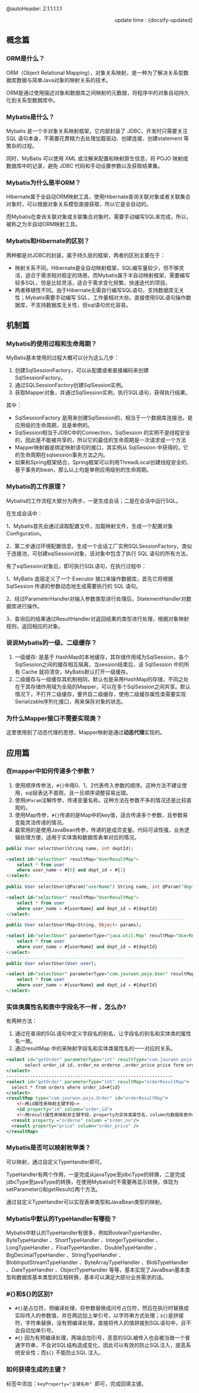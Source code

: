 @autoHeader: 2.1.1.1.1.1

<p align="right">update time : {docsify-updated}</p>

## 概念篇

### ORM是什么？

ORM（Object Relational Mapping），对象关系映射，是一种为了解决关系型数据库数据与简单Java对象的映射关系的技术。

ORM是通过使用描述对象和数据库之间映射的元数据，将程序中的对象自动持久化到关系型数据库中。

### Mybatis是什么？

Mybatis 是一个半对象关系映射框架，它内部封装了 JDBC，开发时只需要关注 SQL 语句本身，不需要花费精力去处理加载驱动、创建连接、创建statement 等繁杂的过程。

同时，MyBatis 可以使用 XML 或注解来配置和映射原生信息，将 POJO 映射成数据库中的记录，避免 JDBC 代码和手动设置参数以及获取结果集。

### Mybatis为什么是半ORM？

Hibernate属于全自动ORM映射工具，使用Hibernate查询关联对象或者关联集合对象时，可以根据对象关系模型直接获取，所以它是全自动的。

而Mybatis在查询关联对象或关联集合对象时，需要手动编写SQL来完成，所以，被称之为半自动ORM映射工具。

### Mybatis和Hibernate的区别？

两种都是对JDBC的封装，属于持久层的框架，两者的区别主要在于：

- 映射关系不同。Hibernate是全自动映射框架，SQL编写量较少，但不够灵活，适合于需求相对稳定的场景。而Mybatis属于半自动映射框架，需要编写较多SQL，但是比较灵活，适合于需求变化频繁，快速迭代的项目。
- 两者移植性不同。由于Hibernate无需自行编写SQL语句，支持数据库无关性；Mybatis需要手动编写 SQL，工作量相对大些。直接使用SQL语句操作数据库，不支持数据库无关性，但sql语句优化容易。

## 机制篇

### Mybatis的使用过程和生命周期？

MyBatis基本使用的过程大概可以分为这么几步：

1. 创建SqlSessionFactory，可以从配置或者直接编码来创建SqlSessionFactory。
2. 通过SQLSessionFactory创建SqlSession实例。
3. 获取Mapper对象，并通过SqlSession实例，执行SQL语句，获得执行结果。

其中：

- SqlSessionFactory 是用来创建SqlSession的，相当于一个数据库连接池，是应用级的生命周期，且是单例的。
- SqlSession相当于JDBC中的Connection，SqlSession 的实例不是线程安全的，因此是不能被共享的，所以它的最佳的生命周期是一次请求或一个方法
- Mapper映射器是绑定映射语句的接口，其实例从 SqlSession 中获得的，它的生命周期在sqlsession事务方法之内。
- 如果和Spring框架结合，Spring框架可以利用ThreadLocal创建线程安全的、基于事务的bean，那么以上均是单例应用级别的生命周期。

### Mybatis的工作原理？

Mybatis的工作流程大致分为两步，一是生成会话；二是在会话中运行SQL。

在生成会话中：

1、Mybatis首先会通过读取配置文件，加载映射文件，生成一个配置对象Configuration。

2、第二步通过环境配置信息，生成一个会话工厂实例SQLSessionFactory，类似于连接池，可创建sqlSession对象，该对象中包含了执行 SQL 语句的所有方法。

有了sqlSession对象后，即可执行SQL语句，在执行过程中：

1、MyBatis 底层定义了一个 Executor 接口来操作数据库，首先它将根据 SqlSession 传递的参数动态地生成需要执行的 SQL 语句。

2、经过ParameterHandler对输入参数类型进行处理后，StatementHandler对数据库进行操作。

3、查询后的结果通过ResultHandler对返回结果的类型进行处理，根据对象映射规则，返回相应的对象。

### 说说Mybatis的一级、二级缓存？

1. 一级缓存: 是基于 HashMap的本地缓存，其存储作用域为SqlSession，各个SqlSession之间的缓存相互隔离，当session结束后，该 SqlSession 中的所有 Cache 就将清空，MyBatis默认打开一级缓存。
2. 二级缓存与一级缓存其机制相同，默认也是采用HashMap的存储，不同之处在于其存储作用域为全局的Mapper，可以在多个SqlSession之间共享。默认情况下，不打开二级缓存，要开启二级缓存，使用二级缓存属性类需要实现Serializable序列化接口，用来保存对象的状态。

### 为什么Mapper接口不需要实现类？

这里使用到了动态代理的思想，Mapper映射是通过**动态代理**实现的。



## 应用篇

### 在mapper中如何传递多个参数？

1. 使用顺序传参法，`#{}`中用0、1、2代表传入参数的顺序。这种方法不建议使用，sql层表达不直观，且一旦顺序调整容易出错。
2. 使用`@Param`注解传参，传递变量名称。这种方法在参数不多的情况还是比较直观的。
3. 使用Map传参，`#{}`传递的是Map中的key值，适合传递多个参数，且参数易变能灵活传递的情况。
4. 最常用的是使用JavaBean传参，传递的是成员变量。代码可读性强，业务逻辑处理方便，适用于实体类和数据库表单对应的情况。

```sql
public User selectUser(String name, int deptId);

<select id="selectUser" resultMap="UserResultMap">
    select * from user
    where user_name = #{0} and dept_id = #{1}
</select>
-------------------------------------------------------------------
public User selectUser(@Param("userName") String name, int @Param("deptId") deptId);

<select id="selectUser" resultMap="UserResultMap">
    select * from user
    where user_name = #{userName} and dept_id = #{deptId}
</select>
-------------------------------------------------------------------
public User selectUser(Map<String, Object> params);

<select id="selectUser" parameterType="java.util.Map" resultMap="UserResultMap">
    select * from user
    where user_name = #{userName} and dept_id = #{deptId}
</select>
-------------------------------------------------------------------
public User selectUser(User user);

<select id="selectUser" parameterType="com.jourwon.pojo.User" resultMap="UserResultMap">
    select * from user
    where user_name = #{userName} and dept_id = #{deptId}
</select>
```

### 实体类属性名和表中字段名不一样 ，怎么办?

有两种方法：

1. 通过在查询的SQL语句中定义字段名的别名，让字段名的别名和实体类的属性名一致。
2. 通过resultMap 中的<result>来映射字段名和实体类属性名的一一对应的关系。

```xml
<select id="getOrder" parameterType="int" resultType="com.jourwon.pojo.Order">
       select order_id id, order_no orderno ,order_price price form orders where order_id=#{id};
</select>
---------------------------------------------------------------
<select id="getOrder" parameterType="int" resultMap="orderResultMap">
  select * from orders where order_id=#{id}
</select>
<resultMap type="com.jourwon.pojo.Order" id="orderResultMap">
    <!–用id属性来映射主键字段–>
    <id property="id" column="order_id">
    <!–用result属性来映射非主键字段，property为实体类属性名，column为数据库表中的属性–>
  <result property ="orderno" column ="order_no"/>
  <result property="price" column="order_price" />
</resultMap>
```

### Mybatis是否可以映射枚举类？

可以映射，通过自定义TypeHandler即可。

TypeHandler有两个作用，一是完成从javaType至jdbcType的转换，二是完成jdbcType至javaType的转换，在使用Mybatis时不需要再显示转换，体现为setParameter()和getResult()两个方法。

通过自定义TypeHandler可以实现表单类型和JavaBean类型的映射。

### Mybatis中默认的TypeHandler有哪些？

Mybatis中默认的TypeHandler有很多，例如BooleanTypeHandler、ByteTypeHandler 、ShortTypeHandler 、IntegerTypeHandler 、LongTypeHandler 、FloatTypeHandler、DoubleTypeHandler 、BigDecimalTypeHandler 、StringTypeHandler 、BlobInputStreamTypeHandler 、ByteArrayTypeHandler 、BlobTypeHandler 、DateTypeHandler 、ObjectTypeHandler 等等，基本实现了JavaBean基本类型和数据库基本类型的互相转换，基本可以满足大部分业务需求的话。

### #{}和${}的区别?

- `#{}`是占位符，预编译处理，将参数替换成问号占位符，然后在执行时替换成实际传入的参数值，并在两边加上单引号，以字符串方式处理；`${}`是拼接符，字符串替换，没有预编译处理，直接将传入的值拼接到SQL语句中，且不会自动加单引号。
- `#{}` 因为有预编译处理，两端会加引号，恶意的SQL被传入也会被当做一个普通字符串，不会对SQL结构造成变化，因此可以有效的防止SQL注入，提高系统安全性；而`${}` 不能防止SQL 注入。

### 如何获得生成的主键？

标签中添加：`keyProperty="主键名称" `即可，完成回填主键。



